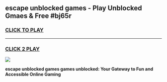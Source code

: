 
## escape unblocked games - Play Unblocked Gmaes & Free #bj65r
<h3>
<a href="https://premium.freeplayer.one?title=escape_unblocked_games&ref=03M">CLICK TO PLAY</a></h3>
<hr>

<h3>
<a href="https://premium.freeplayer.one?title=escape_unblocked_games&ref=03M">CLICK 2 PLAY</a>
  
</h3>

<a href="https://premium.freeplayer.one?title=escape_unblocked_games&ref=03M"><img src="https://clearcache.store/games.png"></a>


**escape unblocked games games unblocked: Your Gateway to Fun and Accessible Online Gaming**
